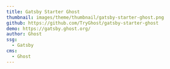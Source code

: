 ```yaml
---
title: Gatsby Starter Ghost
thumbnail: images/theme/thumbnail/gatsby-starter-ghost.png
github: https://github.com/TryGhost/gatsby-starter-ghost
demo: https://gatsby.ghost.org/
author: Ghost
ssg:
  - Gatsby
cms:
  - Ghost
---
```

